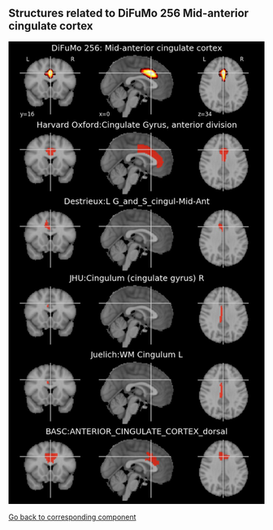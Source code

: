 


## Structures related to DiFuMo 256 Mid-anterior cingulate cortex

![13](13.jpg "Structures related to DiFuMo 256 Mid-anterior cingulate cortex")

[Go back to corresponding component](https://parietal-inria.github.io/DiFuMo/256/html/13.html)